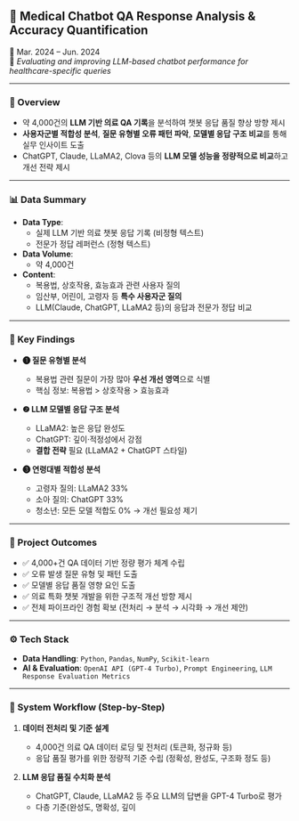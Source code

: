 ## 🏥 Medical Chatbot QA Response Analysis & Accuracy Quantification  
📅 Mar. 2024 – Jun. 2024  
🎯 *Evaluating and improving LLM-based chatbot performance for healthcare-specific queries*

---

### 🧩 Overview  
- 약 4,000건의 **LLM 기반 의료 QA 기록**을 분석하여 챗봇 응답 품질 향상 방향 제시  
- **사용자군별 적합성 분석**, **질문 유형별 오류 패턴 파악**, **모델별 응답 구조 비교**를 통해 실무 인사이트 도출  
- ChatGPT, Claude, LLaMA2, Clova 등의 **LLM 모델 성능을 정량적으로 비교**하고 개선 전략 제시  

---

### 📊 Data Summary

- **Data Type**:  
  - 실제 LLM 기반 의료 챗봇 응답 기록 (비정형 텍스트)  
  - 전문가 정답 레퍼런스 (정형 텍스트)  
- **Data Volume**:  
  - 약 4,000건  
- **Content**:  
  - 복용법, 상호작용, 효능효과 관련 사용자 질의  
  - 임산부, 어린이, 고령자 등 **특수 사용자군 질의**  
  - LLM(Claude, ChatGPT, LLaMA2 등)의 응답과 전문가 정답 비교

---

### 📌 Key Findings

- **❶ 질문 유형별 분석**  
  - 복용법 관련 질문이 가장 많아 **우선 개선 영역**으로 식별  
  - 핵심 정보: 복용법 > 상호작용 > 효능효과

- **❷ LLM 모델별 응답 구조 분석**  
  - LLaMA2: 높은 응답 완성도  
  - ChatGPT: 깊이·적정성에서 강점  
  - **결합 전략** 필요 (LLaMA2 + ChatGPT 스타일)

- **❸ 연령대별 적합성 분석**  
  - 고령자 질의: LLaMA2 33%  
  - 소아 질의: ChatGPT 33%  
  - 청소년: 모든 모델 적합도 0% → 개선 필요성 제기

---

### 🧠 Project Outcomes

- ✅ 4,000+건 QA 데이터 기반 정량 평가 체계 수립  
- ✅ 오류 발생 질문 유형 및 패턴 도출  
- ✅ 모델별 응답 품질 영향 요인 도출  
- ✅ 의료 특화 챗봇 개발을 위한 구조적 개선 방향 제시  
- ✅ 전체 파이프라인 경험 확보 (전처리 → 분석 → 시각화 → 개선 제안)

---

### ⚙️ Tech Stack

- **Data Handling**: `Python`, `Pandas`, `NumPy`, `Scikit-learn`  
- **AI & Evaluation**: `OpenAI API (GPT-4 Turbo)`, `Prompt Engineering`, `LLM Response Evaluation Metrics`  

---

### 🧪 System Workflow (Step-by-Step)

1. **데이터 전처리 및 기준 설계**  
   - 4,000건 의료 QA 데이터 로딩 및 전처리 (토큰화, 정규화 등)  
   - 응답 품질 평가를 위한 정량적 기준 수립 (정확성, 완성도, 구조화 정도 등)

2. **LLM 응답 품질 수치화 분석**  
   - ChatGPT, Claude, LLaMA2 등 주요 LLM의 답변을 GPT-4 Turbo로 평가  
   - 다층 기준(완성도, 명확성, 깊이
